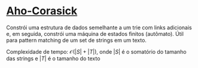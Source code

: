 # [Aho-Corasick](aho_corasick.cpp)

<!-- DESCRIPTION -->
Constrói uma estrutura de dados semelhante a um trie com links adicionais e, em seguida, constrói uma máquina de estados finitos (autômato). Útil para pattern matching de um set de strings em um texto.
<!-- DESCRIPTION -->

Complexidade de tempo: $\mathcal{O}(|S|+|T|)$, onde $|S|$ é o somatório do tamanho das strings e $|T|$ é o tamanho do texto
